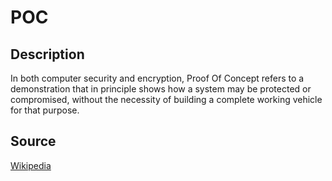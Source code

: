 # POC

## Description

In both computer security and encryption, Proof Of Concept refers to a demonstration that in principle shows how a system may be protected or compromised, without the necessity of building a complete working vehicle for that purpose.

## Source

[Wikipedia](https://en.wikipedia.org/wiki/Proof_of_concept#Security)
